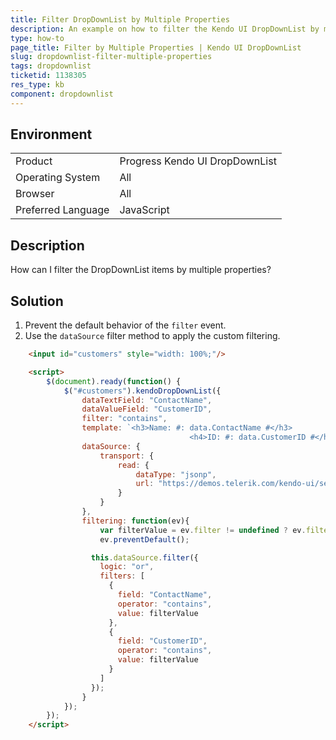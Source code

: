```yaml
---
title: Filter DropDownList by Multiple Properties
description: An example on how to filter the Kendo UI DropDownList by multiple properties.
type: how-to
page_title: Filter by Multiple Properties | Kendo UI DropDownList
slug: dropdownlist-filter-multiple-properties
tags: dropdownlist
ticketid: 1138305
res_type: kb
component: dropdownlist
---
```


## Environment

<table>
 <tr>
  <td>Product</td>
  <td>Progress Kendo UI DropDownList</td>
 </tr>
 <tr>
  <td>Operating System</td>
  <td>All</td>
 </tr>
 <tr>
  <td>Browser</td>
  <td>All</td>
 </tr>
 <tr>
  <td>Preferred Language</td>
  <td>JavaScript</td>
 </tr>
</table>

## Description

How can I filter the DropDownList items by multiple properties?

## Solution

1. Prevent the default behavior of the `filter` event.
1. Use the `dataSource` filter method to apply the custom filtering.

```html
	<input id="customers" style="width: 100%;"/>            

    <script>
        $(document).ready(function() {
            $("#customers").kendoDropDownList({
                dataTextField: "ContactName",
                dataValueField: "CustomerID",
              	filter: "contains",
                template: `<h3>Name: #: data.ContactName #</h3>
              							<h4>ID: #: data.CustomerID #</h4>`,
                dataSource: {
                    transport: {
                        read: {
                            dataType: "jsonp",
                            url: "https://demos.telerik.com/kendo-ui/service/Customers",
                        }
                    }
                },
              	filtering: function(ev){
                	var filterValue = ev.filter != undefined ? ev.filter.value : "";
                    ev.preventDefault();

                  this.dataSource.filter({
                    logic: "or",
                    filters: [
                      {
                        field: "ContactName",
                        operator: "contains",
                        value: filterValue
                      },
                      {
                        field: "CustomerID",
                        operator: "contains",
                        value: filterValue
                      }
                    ]
                  });
                }
            });
        });
    </script>
```

